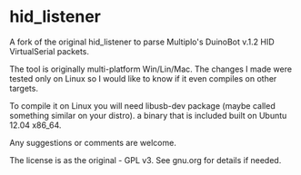 hid_listener
============

A fork of the original hid_listener to parse Multiplo's DuinoBot v.1.2 HID VirtualSerial packets.

The tool is originally multi-platform Win/Lin/Mac. 
The changes I made were tested only on Linux so I would like to know if it even compiles on other targets.

To compile it on Linux you will need libusb-dev package (maybe called something similar on your distro). 
a binary that is included built on Ubuntu 12.04 x86_64. 

Any suggestions or comments are welcome. 

The license is as the original - GPL v3. See gnu.org for details if needed.
